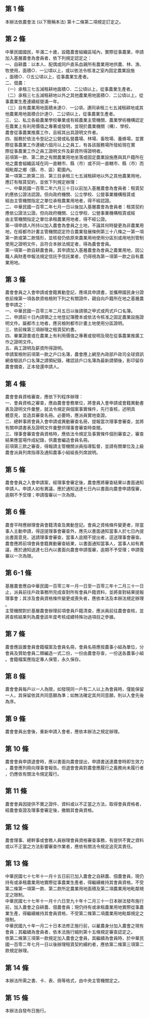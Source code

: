 第 1 條
-------
本辦法依農會法 (以下簡稱本法) 第十二條第二項規定訂定之。

第 2 條
-------
中華民國國民，年滿二十歲，設籍農會組織區域內，實際從事農業，申請  
加入基層農會為會員者，依下列規定認定之：  
一、自耕農：以本人、配偶或同戶直系血親所有農業用地供農、林、漁、  
    牧使用，面積○．一公頃以上，或以依法令核准之室內固定農業設施  
    ，面積○．○五公頃以上，從事農業生產者。  
二、佃農：  
（一）承租三七五減租耕地面積○．二公頃以上，從事農業生產者。  
（二）承租三七五減租耕地以外之其他農業用地面積○．二公頃以上，從  
      事農業生產連續經營滿一年。  
（三）自有農業用地面積未達○．一公頃，連同承租三七五減租耕地或其  
      他農業用地面積合計達○．二公頃以上，從事農業生產者。  
三、公、私立各級農業學校畢業或有經農業主管機關、農業學術機構認定  
    在農業上有利用價值之專著或發明，並現於農業機關（構）、學校、  
    農會從事農業推廣工作，且經其出具證明文件者。  
四、服務於依法令登記之公營或私營農場、林場、畜牧場、養蜂場，並實  
    際從事農業工作連續六個月以上之員工，有各該服務場所發給現在實  
    際從事農業工作之員工證明文件及薪資所得證明者。  
前項第一款、第二款之有關農業用地坐落或固定農業設施應與其戶籍所在  
地之農會組織區域在同一直轄市、縣（市）或不同一直轄市、縣（市）而  
相毗鄰之鄉（鎮、市、區）範圍內。  
第一項第二款第二目、第三目承租三七五減租耕地以外之其他農業用地，  
應訂有租賃契約，並依下列規定辦理：  
一、中華民國一百零二年六月三十日以前加入基層農會為會員者：租賃契  
    約應依公證法認證。但向政府機關、公立學校、公營事業機構租賃或  
    經由主管機關指定之單位承租農業用地者，得不經認證。  
二、中華民國一百零二年七月一日以後加入基層農會為會員者：租賃契約  
    應依公證法公證。但向政府機關、公立學校、公營事業機構租賃或經  
    由主管機關指定之單位承租農業用地者，得不經公證。  
第一項申請人所持以加入農會為會員之土地，不論其何時變更為非農業用  
地，在經都市計畫主管機關認定符合農業發展條例第三十八條之一第一項  
第一款或第二款情形，並核發仍依原來農業用地使用分區別或用地別管制  
使用之證明文件，且符合本辦法規定者，得為農會會員。  
第一項第一款自耕農會員，其申請加入基層農會為會員之農業用地，因公  
職人員財產申報法規定信託予信託業者，仍得視為第一項第一款之自有農  
業用地。

第 3 條
-------
農會會員之入會申請或會籍異動登記，應填具申請書，並攜帶國民身分證  
依前條第一項各款資格檢附下列之有關證件，親自向戶籍所在地之基層農  
會申請之：  
一、中華民國一百零三年二月五日以後請領之甲式或丙式戶口名簿。  
二、申請前十日內請領之土地登記簿謄本或依法令核准之固定農業設施證  
    明文件。屬都市土地者，應另檢附都市計畫土地使用分區證明。  
三、依前條第三項辦理之租賃契約書。  
四、畢業證書或在農業上有利用價值之專著或發明及現在從事農業推廣工  
    作之證明文件。  
五、員工證明及薪資所得證明。  
申請案檢附前項第一款之戶口名簿，農會應上網至內政部戶政司全球資訊  
網查驗該戶口名簿之請領紀錄，確認該戶口名簿為最新請領後，影印留存  
農會備查，正本發還申請人。

第 4 條
-------
農會會員資格審查，應依下列程序辦理：  
一、會員資格之審查，應由農會會務單位，將會員入會申請或會籍異動書  
    表及證明文件彙整，就法令規定與個案事實條件，先行查核，述明具  
    體意見，並造具審查名冊。必要時，應派員實地查證。  
二、總幹事將會員入會申請或異動審查名冊，提報當次理事會審查，並將  
    有關申請書表及證明文件彙整供理事會審查時查閱。  
三、理事會審查會員資格時，應依法令規定及事實條件個別審查之，審查  
    結果應當場作成紀錄，供農會編造會員名冊。  
前項第三款之審查，得報請主管機關派員指導監督，並請有關單位及上級  
農會派員列席指導及通知農事小組組長列席說明。

第 5 條
-------
農會會員之入會申請案，經理事會審定後，農會應將審查結果以書面通知  
申請人。申請人如有異議，應於通知送達七日內以書面向農會申請復審，  
逾期不予受理；申請復審以一次為限。

第 6 條
-------
農會平時應辦理會員會籍清查及異動登記。會員之資格條件變更者，除當  
事人主動申請，得逕提理事會審查外，應先以書面通知當事人於七日內提  
出書面意見，送請理事會審查，當事人逾期不提出者，逕送理事會審查。  
農會應將前項會員會籍異動審查結果，以書面通知當事人，當事人如有異  
議，應於通知送達七日內以書面向農會申請復審，逾期不予受理；申請復  
審以一次為限。

第 6-1 條
---------
基層農會應自中華民國一百零三年一月一日至一百零三年十二月三十一日  
止，派員前往戶政事務所完成查對所有會員戶籍資料，並將查對結果提報  
理事會；其涉及會員資格條件變更或喪失者，應依本法及本辦法規定辦理  
。  
主管機關對於基層農會辦理前項會員戶籍清查，應派員前往農會查核，並  
將查核結果列為農會該年度考核成績特殊功過項目之參據。

第 7 條
-------
農會應設置會員會籍檔案及會員名冊，會員名冊應按農事小組為單位，分  
會員及贊助會員二類編造一式二份，一份由農會存查，一份送各農事小組  
。會籍檔案應指定專人保管，永久保存。

第 8 條
-------
農會會員每戶以一人為限，如發現同一戶有二人以上為會員時，僅能保留  
一人，其保留依其共同意願為準；如無法確定其共同意願，則以入會先後  
為序。

第 9 條
-------
農會會員出會後，重新申請入會者，應依本辦法之規定辦理。

第 10 條
--------
農會會員申請退會時，應以書面向農會提出，申請書送達農會時即生效力  
，農會應列冊向理事會報告。但退會會員對農會應履行之義務尚未履行者  
，仍應依有關法令規定履行。

第 11 條
--------
農會會員因提供不實之證件、資料或以不正當之方法，取得會員資格者，  
經農會查證及理事會審定後，撤銷其會員資格。

第 12 條
--------
農會理事、總幹事或會務人員辦理會員資格審查事務，有提供不實之資料  
或以不正當之方法影響審查作業者，應依有關法令規定追究其責任。

第 13 條
--------
中華民國七十七年十一月十五日前已加入農會之自耕農、佃農會員，現仍  
持有或承租農業用地實際從事農業生產者，得繼續維持其會員資格，不受  
第二條第一項第一款、第二款所定農業用地面積及第二項農業用地毗鄰規  
定之限制。  
中華民國七十七年十一月十六日至九十年十二月三十一日本辦法發布施行  
前，加入農會之自耕農、佃農會員；現仍持有或承租農業用地實際從事農  
業生產，得繼續維持其會員資格，不受第二條第二項農業用地毗鄰規定之  
限制。  
中華民國九十年一月二十日本法修正施行前，以雇農身分加入農會之現有  
會員；其繼續為會員者，依本法施行細則第十五條規定審查認定之。  
依第二條第三項第一款規定加入農會之會員，其繼續為會員時，於中華民  
國一百零二年七月一日以後辦理租賃契約續約者，應依第二條第三項第二  
款規定辦理。

第 14 條
--------
本辦法所需之書、卡、表、冊等格式，由中央主管機關定之。

第 15 條
--------
本辦法自發布日施行。

